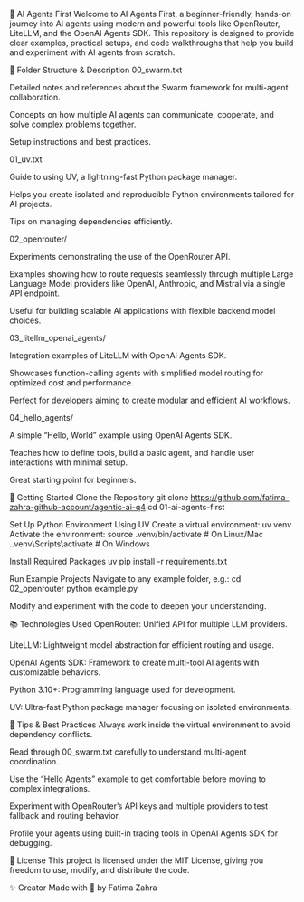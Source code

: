 🧠 AI Agents First
Welcome to AI Agents First, a beginner-friendly, hands-on journey into AI agents using modern and powerful tools like OpenRouter, LiteLLM, and the OpenAI Agents SDK. This repository is designed to provide clear examples, practical setups, and code walkthroughs that help you build and experiment with AI agents from scratch.

📁 Folder Structure & Description
00_swarm.txt

Detailed notes and references about the Swarm framework for multi-agent collaboration.

Concepts on how multiple AI agents can communicate, cooperate, and solve complex problems together.

Setup instructions and best practices.

01_uv.txt

Guide to using UV, a lightning-fast Python package manager.

Helps you create isolated and reproducible Python environments tailored for AI projects.

Tips on managing dependencies efficiently.

02_openrouter/

Experiments demonstrating the use of the OpenRouter API.

Examples showing how to route requests seamlessly through multiple Large Language Model providers like OpenAI, Anthropic, and Mistral via a single API endpoint.

Useful for building scalable AI applications with flexible backend model choices.

03_litellm_openai_agents/

Integration examples of LiteLLM with OpenAI Agents SDK.

Showcases function-calling agents with simplified model routing for optimized cost and performance.

Perfect for developers aiming to create modular and efficient AI workflows.

04_hello_agents/

A simple “Hello, World” example using OpenAI Agents SDK.

Teaches how to define tools, build a basic agent, and handle user interactions with minimal setup.

Great starting point for beginners.

🚀 Getting Started
Clone the Repository
git clone https://github.com/fatima-zahra-github-account/agentic-ai-q4
cd 01-ai-agents-first

Set Up Python Environment Using UV
Create a virtual environment:
uv venv
Activate the environment:
source .venv/bin/activate  # On Linux/Mac
.\.venv\Scripts\activate   # On Windows

Install Required Packages
uv pip install -r requirements.txt

Run Example Projects
Navigate to any example folder, e.g.:
cd 02_openrouter
python example.py

Modify and experiment with the code to deepen your understanding.

📚 Technologies Used
OpenRouter: Unified API for multiple LLM providers.

LiteLLM: Lightweight model abstraction for efficient routing and usage.

OpenAI Agents SDK: Framework to create multi-tool AI agents with customizable behaviors.

Python 3.10+: Programming language used for development.

UV: Ultra-fast Python package manager focusing on isolated environments.

🔧 Tips & Best Practices
Always work inside the virtual environment to avoid dependency conflicts.

Read through 00_swarm.txt carefully to understand multi-agent coordination.

Use the “Hello Agents” example to get comfortable before moving to complex integrations.

Experiment with OpenRouter’s API keys and multiple providers to test fallback and routing behavior.

Profile your agents using built-in tracing tools in OpenAI Agents SDK for debugging.

📄 License
This project is licensed under the MIT License, giving you freedom to use, modify, and distribute the code.

✨ Creator
Made with 💖 by Fatima Zahra

